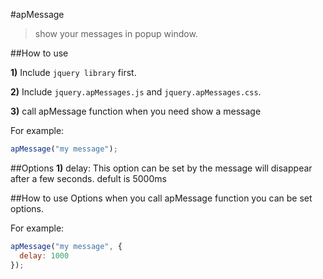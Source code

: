 #apMessage

> show your messages in popup window.

##How to use

**1)** Include `jquery library` first.

**2)** Include `jquery.apMessages.js` and `jquery.apMessages.css`.

**3)** call apMessage function when you need show a message

For example:

```javascript
apMessage("my message");
```

##Options
**1)** delay: This option can be set by the message will disappear after a few seconds. defult is 5000ms

##How to use Options
when you call apMessage function you can be set options.

For example:
```javascript
apMessage("my message", {
  delay: 1000
});
```
